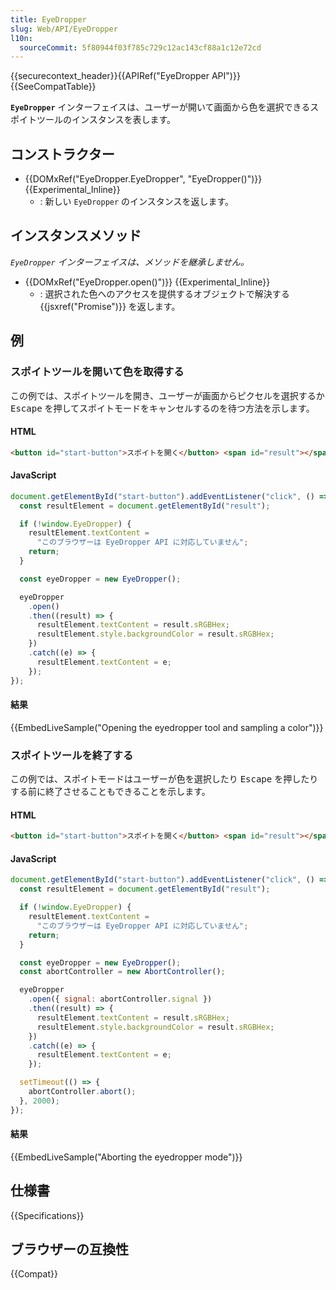 ```yaml
---
title: EyeDropper
slug: Web/API/EyeDropper
l10n:
  sourceCommit: 5f80944f03f785c729c12ac143cf88a1c12e72cd
---
```


{{securecontext_header}}{{APIRef("EyeDropper API")}}{{SeeCompatTable}}

**`EyeDropper`** インターフェイスは、ユーザーが開いて画面から色を選択できるスポイトツールのインスタンスを表します。

## コンストラクター

- {{DOMxRef("EyeDropper.EyeDropper", "EyeDropper()")}} {{Experimental_Inline}}
  - : 新しい `EyeDropper` のインスタンスを返します。

## インスタンスメソッド

_`EyeDropper` インターフェイスは、メソッドを継承しません。_

- {{DOMxRef("EyeDropper.open()")}} {{Experimental_Inline}}
  - : 選択された色へのアクセスを提供するオブジェクトで解決する {{jsxref("Promise")}} を返します。

## 例

### スポイトツールを開いて色を取得する

この例では、スポイトツールを開き、ユーザーが画面からピクセルを選択するか <kbd>Escape</kbd> を押してスポイトモードをキャンセルするのを待つ方法を示します。

#### HTML

```html
<button id="start-button">スポイトを開く</button> <span id="result"></span>
```

#### JavaScript

```js
document.getElementById("start-button").addEventListener("click", () => {
  const resultElement = document.getElementById("result");

  if (!window.EyeDropper) {
    resultElement.textContent =
      "このブラウザーは EyeDropper API に対応していません";
    return;
  }

  const eyeDropper = new EyeDropper();

  eyeDropper
    .open()
    .then((result) => {
      resultElement.textContent = result.sRGBHex;
      resultElement.style.backgroundColor = result.sRGBHex;
    })
    .catch((e) => {
      resultElement.textContent = e;
    });
});
```

#### 結果

{{EmbedLiveSample("Opening the eyedropper tool and sampling a color")}}

### スポイトツールを終了する

この例では、スポイトモードはユーザーが色を選択したり <kbd>Escape</kbd> を押したりする前に終了させることもできることを示します。

#### HTML

```html
<button id="start-button">スポイトを開く</button> <span id="result"></span>
```

#### JavaScript

```js
document.getElementById("start-button").addEventListener("click", () => {
  const resultElement = document.getElementById("result");

  if (!window.EyeDropper) {
    resultElement.textContent =
      "このブラウザーは EyeDropper API に対応していません";
    return;
  }

  const eyeDropper = new EyeDropper();
  const abortController = new AbortController();

  eyeDropper
    .open({ signal: abortController.signal })
    .then((result) => {
      resultElement.textContent = result.sRGBHex;
      resultElement.style.backgroundColor = result.sRGBHex;
    })
    .catch((e) => {
      resultElement.textContent = e;
    });

  setTimeout(() => {
    abortController.abort();
  }, 2000);
});
```

#### 結果

{{EmbedLiveSample("Aborting the eyedropper mode")}}

## 仕様書

{{Specifications}}

## ブラウザーの互換性

{{Compat}}
